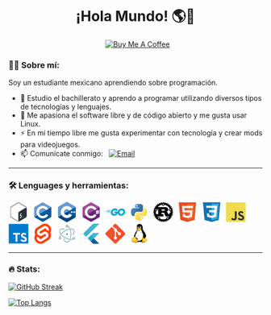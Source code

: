 <h1 align="center">¡Hola Mundo! 🌎👋</h1>

[//]: # (<p align="center"><a href="https://www.linkedin.com/in/brunoanc"><img src="https://img.shields.io/badge/LinkedIn-blue?style=for-the-badge&logo=linkedin&logoColor=white" alt="LinkedIn Badge"></a></p>)

<p align="center">
  <picture>
    <source media="(prefers-color-scheme: dark)" srcset="https://komarev.com/ghpvc/?username=brunoanc&style=for-the-badge&label=Visitas&abbreviated=true">
    <source media="(prefers-color-scheme: light)" srcset="https://komarev.com/ghpvc/?username=brunoanc&style=for-the-badge&label=Visitas&abbreviated=true">
    <img src="https://komarev.com/ghpvc/?username=brunoanc&style=for-the-badge&label=Visitas&abbreviated=true" title="" alt=""/>&nbsp;
  </picture>
  <a href="https://www.buymeacoffee.com/brunoanc" target="_blank"><img src="https://cdn.buymeacoffee.com/buttons/default-orange.png" alt="Buy Me A Coffee" height="28"></a>
</p>

### 👨‍💻 Sobre mí:

Soy un estudiante mexicano aprendiendo sobre programación.

* 🔭 Estudio el bachillerato y aprendo a programar utilizando diversos tipos de tecnologías y lenguajes.
* 🌱 Me apasiona el software libre y de código abierto y me gusta usar Linux.
* ⚡ En mi tiempo libre me gusta experimentar con tecnología y crear mods para videojuegos.
* 📫 Comunícate conmigo: &nbsp; <a href="mailto:brunoanconasala@gmail.com" target="_blank"><img src="https://img.shields.io/badge/Gmail-D14836?style=for-the-badge&logo=gmail&logoColor=white" alt="Email" height="22"></a>

---

### 🛠 Lenguages y herramientas:

<p>
  <picture>
    <source media="(prefers-color-scheme: dark)" srcset="https://raw.githubusercontent.com/devicons/devicon/master/icons/bash/bash-original.svg">
    <source media="(prefers-color-scheme: light)" srcset="https://raw.githubusercontent.com/devicons/devicon/master/icons/bash/bash-original.svg">
    <img src="https://raw.githubusercontent.com/devicons/devicon/master/icons/bash/bash-original.svg" title="Bash" alt="Bash" width="40" height="40"/>&nbsp;
  </picture>
  <picture>
    <source media="(prefers-color-scheme: dark)" srcset="https://raw.githubusercontent.com/devicons/devicon/master/icons/c/c-original.svg">
    <source media="(prefers-color-scheme: light)" srcset="https://raw.githubusercontent.com/devicons/devicon/master/icons/c/c-original.svg">
    <img src="https://raw.githubusercontent.com/devicons/devicon/master/icons/c/c-original.svg" title="C" alt="C" width="40" height="40"/>&nbsp;
  </picture>
  <picture>
    <source media="(prefers-color-scheme: dark)" srcset="https://raw.githubusercontent.com/devicons/devicon/master/icons/cplusplus/cplusplus-original.svg">
    <source media="(prefers-color-scheme: light)" srcset="https://raw.githubusercontent.com/devicons/devicon/master/icons/cplusplus/cplusplus-original.svg">
    <img src="https://raw.githubusercontent.com/devicons/devicon/master/icons/cplusplus/cplusplus-original.svg" title="C++" alt="C++" width="40" height="40"/>&nbsp;
  </picture>
  <picture>
    <source media="(prefers-color-scheme: dark)" srcset="https://raw.githubusercontent.com/devicons/devicon/master/icons/csharp/csharp-original.svg">
    <source media="(prefers-color-scheme: light)" srcset="https://raw.githubusercontent.com/devicons/devicon/master/icons/csharp/csharp-original.svg">
    <img src="https://raw.githubusercontent.com/devicons/devicon/master/icons/csharp/csharp-original.svg" title="C#" alt="C#" width="40" height="40"/>&nbsp;
  </picture>
  <picture>
    <source media="(prefers-color-scheme: dark)" srcset="https://raw.githubusercontent.com/devicons/devicon/master/icons/go/go-original-wordmark.svg">
    <source media="(prefers-color-scheme: light)" srcset="https://raw.githubusercontent.com/devicons/devicon/master/icons/go/go-original-wordmark.svg">
    <img src="https://raw.githubusercontent.com/devicons/devicon/master/icons/go/go-original-wordmark.svg" title="Go" alt="Go" width="40" height="40"/>&nbsp;
  </picture>
  <picture>
    <source media="(prefers-color-scheme: dark)" srcset="https://raw.githubusercontent.com/devicons/devicon/master/icons/python/python-original.svg">
    <source media="(prefers-color-scheme: light)" srcset="https://raw.githubusercontent.com/devicons/devicon/master/icons/python/python-original.svg">
    <img src="https://raw.githubusercontent.com/devicons/devicon/master/icons/python/python-original.svg" title="Python" alt="Python" width="40" height="40"/>&nbsp;
  </picture>
  <picture>
    <source media="(prefers-color-scheme: dark)" srcset="https://raw.githubusercontent.com/devicons/devicon/master/icons/rust/rust-original.svg">
    <source media="(prefers-color-scheme: light)" srcset="https://raw.githubusercontent.com/devicons/devicon/master/icons/rust/rust-original.svg">
    <img src="https://raw.githubusercontent.com/devicons/devicon/master/icons/rust/rust-original.svg" title="Rust" alt="Rust" width="40" height="40"/>&nbsp;
  </picture>
  <picture>
    <source media="(prefers-color-scheme: dark)" srcset="https://raw.githubusercontent.com/devicons/devicon/master/icons/html5/html5-original.svg">
    <source media="(prefers-color-scheme: light)" srcset="https://raw.githubusercontent.com/devicons/devicon/master/icons/html5/html5-original.svg">
    <img src="https://raw.githubusercontent.com/devicons/devicon/master/icons/html5/html5-original.svg" title="HTML" alt="HTML" width="40" height="40"/>&nbsp;
  </picture>
  <picture>
    <source media="(prefers-color-scheme: dark)" srcset="https://raw.githubusercontent.com/devicons/devicon/master/icons/css3/css3-original.svg">
    <source media="(prefers-color-scheme: light)" srcset="https://raw.githubusercontent.com/devicons/devicon/master/icons/css3/css3-original.svg">
    <img src="https://raw.githubusercontent.com/devicons/devicon/master/icons/css3/css3-original.svg" title="CSS" alt="CSS" width="40" height="40"/>&nbsp;
  </picture>
  <picture>
    <source media="(prefers-color-scheme: dark)" srcset="https://raw.githubusercontent.com/devicons/devicon/master/icons/javascript/javascript-original.svg">
    <source media="(prefers-color-scheme: light)" srcset="https://raw.githubusercontent.com/devicons/devicon/master/icons/javascript/javascript-original.svg">
    <img src="https://raw.githubusercontent.com/devicons/devicon/master/icons/javascript/javascript-original.svg" title="JavaScript" alt="JavaScript" width="40" height="40"/>&nbsp;
  </picture>
  <picture>
    <source media="(prefers-color-scheme: dark)" srcset="https://raw.githubusercontent.com/devicons/devicon/master/icons/typescript/typescript-original.svg">
    <source media="(prefers-color-scheme: light)" srcset="https://raw.githubusercontent.com/devicons/devicon/master/icons/typescript/typescript-original.svg">
    <img src="https://raw.githubusercontent.com/devicons/devicon/master/icons/typescript/typescript-original.svg" title="TypeScript" alt="TypeScript" width="40" height="40"/>&nbsp;
  </picture>
  <picture>
    <source media="(prefers-color-scheme: dark)" srcset="https://raw.githubusercontent.com/devicons/devicon/master/icons/svelte/svelte-original.svg">
    <source media="(prefers-color-scheme: light)" srcset="https://raw.githubusercontent.com/devicons/devicon/master/icons/svelte/svelte-original.svg">
    <img src="https://raw.githubusercontent.com/devicons/devicon/master/icons/svelte/svelte-original.svg" title="Svelte" alt="Svelte" width="40" height="40"/>&nbsp;
  </picture>
  <picture>
    <source media="(prefers-color-scheme: dark)" srcset="https://raw.githubusercontent.com/devicons/devicon/master/icons/electron/electron-original.svg">
    <source media="(prefers-color-scheme: light)" srcset="https://raw.githubusercontent.com/devicons/devicon/master/icons/electron/electron-original.svg">
    <img src="https://raw.githubusercontent.com/devicons/devicon/master/icons/electron/electron-original.svg" title="Electron" alt="Electron" width="40" height="40"/>&nbsp;
  </picture>
  <picture>
    <source media="(prefers-color-scheme: dark)" srcset="https://raw.githubusercontent.com/devicons/devicon/master/icons/flutter/flutter-original.svg">
    <source media="(prefers-color-scheme: light)" srcset="https://raw.githubusercontent.com/devicons/devicon/master/icons/flutter/flutter-original.svg">
    <img src="https://raw.githubusercontent.com/devicons/devicon/master/icons/flutter/flutter-original.svg" title="Flutter" alt="Flutter" width="40" height="40"/>&nbsp;
  </picture>
  <picture>
    <source media="(prefers-color-scheme: dark)" srcset="https://raw.githubusercontent.com/devicons/devicon/master/icons/git/git-original.svg">
    <source media="(prefers-color-scheme: light)" srcset="https://raw.githubusercontent.com/devicons/devicon/master/icons/git/git-original.svg">
    <img src="https://raw.githubusercontent.com/devicons/devicon/master/icons/git/git-original.svg" title="Git" alt="Git" width="40" height="40"/>&nbsp;
  </picture>
  <picture>
    <source media="(prefers-color-scheme: dark)" srcset="https://raw.githubusercontent.com/devicons/devicon/master/icons/linux/linux-original.svg">
    <source media="(prefers-color-scheme: light)" srcset="https://raw.githubusercontent.com/devicons/devicon/master/icons/linux/linux-original.svg">
    <img src="https://raw.githubusercontent.com/devicons/devicon/master/icons/linux/linux-original.svg" title="Linux" alt="Linux" width="40" height="40"/>&nbsp;
  </picture>
</p>

---

### 🔥 Stats:
[![GitHub Streak](https://streak-stats.demolab.com?user=brunoanc&theme=dark&locale=es&mode=weekly)](#)

[![Top Langs](https://github-readme-stats.vercel.app/api/top-langs/?username=brunoanc&layout=compact&title_color=FB8C00&bg_color=151515&text_color=FEFEFE&locale=es)](#)
